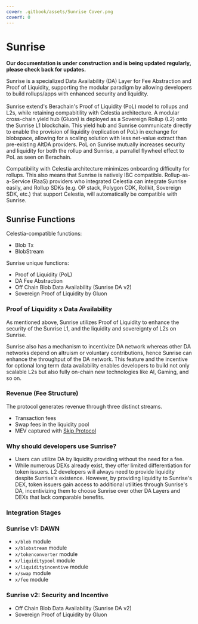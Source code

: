 ```yaml
---
cover: .gitbook/assets/Sunrise Cover.png
coverY: 0
---
```


# Sunrise

**Our documentation is under construction and is being updated regularly, please check back for updates.**

Sunrise is a specialized Data Availability (DA) Layer for Fee Abstraction and Proof of Liquidity, supporting the modular paradigm by allowing developers to build rollups/apps with enhanced security and liquidity.\
\
Sunrise extend's Berachain's Proof of Liquidity (PoL) model to rollups and L2s, while retaining compabitility with Celestia architecture. A modular cross-chain yield hub (Gluon) is deployed as a Sovereign Rollup (L2) onto the Sunrise L1 blockchain. This yield hub and Sunrise communicate directly to enable the provision of liquidity (replication of PoL) in exchange for blobspace, allowing for a scaling solution with less net-value extract than pre-existing AltDA providers. PoL on Sunrise mutually increases security and liquidity for both the rollup and Sunrise, a parrallel flywheel effect to PoL as seen on Berachain.

Compatibility with Celestia architecture minimizes onboarding difficulty for rollups. This also means that Sunrise is natively IBC compatible. Rollup-as-a-Service (RaaS) providers who integrated Celestia can integrate Sunrise easily, and Rollup SDKs (e.g. OP stack, Polygon CDK, Rollkit, Sovereign SDK, etc.) that support Celestia, will automatically be compatible with Sunrise.

## Sunrise Functions

Celestia-compatible functions:

- Blob Tx
- BlobStream

Sunrise unique functions:

- Proof of Liquidity (PoL)
- DA Fee Abstraction
- Off Chain Blob Data Availability (Sunrise DA v2)
- Sovereign Proof of Liquidity by Gluon

### Proof of Liquidity x Data Availability

As mentioned above, Sunrise utilizes Proof of Liquidity to enhance the security of the Sunrise L1, and the liquidity and sovereignty of L2s on Sunrise.

Sunrise also has a mechanism to incentivize DA network whereas other DA networks depend on altruism or voluntary contributions, hence Sunrise can enhance the throughput of the DA network. This feature and the incentive for optional long term data availability enables developers to build not only scalable L2s but also fully on-chain new technologies like AI, Gaming, and so on.

### Revenue (Fee Structure)

The protocol generates revenue through three distinct streams.

- Transaction fees
- Swap fees in the liquidity pool
- MEV captured with [Skip Protocol](https://docs.skip.money/blocksdk/overview/)

### Why should developers use Sunrise?

- Users can utilize DA by liquidity providing without the need for a fee.
- While numerous DEXs already exist, they offer limited differentiation for token issuers. L2 developers will always need to provide liquidity despite Sunrise's existence. However, by providing liquidity to Sunrise's DEX, token issuers gain access to additional utilities through Sunrise's DA, incentivizing them to choose Sunrise over other DA Layers and DEXs that lack comparable benefits.

### Integration Stages

### Sunrise v1: DAWN

- `x/blob` module
- `x/blobstream` module
- `x/tokenconverter` module
- `x/liquiditypool` module
- `x/liquidityincentive` module
- `x/swap` module
- `x/fee` module

### Sunrise v2: Security and Incentive

- Off Chain Blob Data Availability (Sunrise DA v2)
- Sovereign Proof of Liquidity by Gluon
